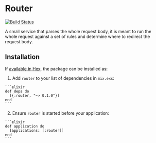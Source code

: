 # Router
[![Build Status](https://travis-ci.org/wizardone/router.svg?branch=master)](https://travis-ci.org/wizardone/router)

A small service that parses the whole request body, it is meant to run the
whole request against a set of rules and determine where to redirect the
request body.

## Installation

If [available in Hex](https://hex.pm/docs/publish), the package can be installed as:

  1. Add `router` to your list of dependencies in `mix.exs`:

    ```elixir
    def deps do
      [{:router, "~> 0.1.0"}]
    end
    ```

  2. Ensure `router` is started before your application:

    ```elixir
    def application do
      [applications: [:router]]
    end
    ```

